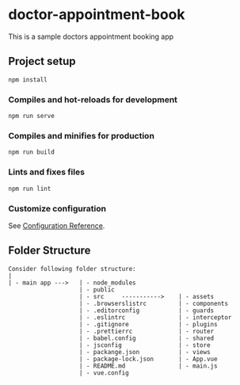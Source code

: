 # doctor-appointment-book

This is a sample doctors appointment booking app

## Project setup

```
npm install
```

### Compiles and hot-reloads for development

```
npm run serve
```

### Compiles and minifies for production

```
npm run build
```

### Lints and fixes files

```
npm run lint
```

### Customize configuration

See [Configuration Reference](https://cli.vuejs.org/config/).

## Folder Structure

```
Consider following folder structure:
|
| - main app ---> 	| - node_modules
					| - public
					| - src 	----------->	| - assets
					| - .browserslistrc	    	| - components
					| - .editorconfig		    | - guards
					| - .eslintrc		        | - interceptor
					| - .gitignore		    	| - plugins
					| - .prettierrc		    	| - router
					| - babel.config		    | - shared
					| - jsconfig		        | - store
					| - packange.json		    | - views
					| - package-lock.json	    | - App.vue
					| - README.md		        | - main.js
					| - vue.config
```
